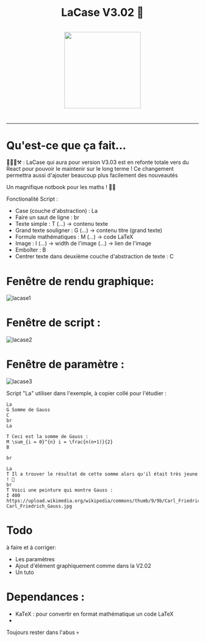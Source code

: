 <h1 align=center>
  LaCase V3.02 📓
  <br><br>
  <img src="https://github.com/user-attachments/assets/e4d92227-b1f1-4dfd-ab49-6009baf79ca3" width=200><img/>
<h1/>
<hr>

# Qu'est-ce que ça fait...

🚧🧑‍🏭⚒️ : LaCase qui aura pour version V3.03 est en refonte totale vers du React pour pouvoir le maintenir sur le long terme ! Ce changement permettra aussi d'ajouter beaucoup plus facilement des nouveautés

Un magnifique notbook pour les maths ! 🔢✨

Fonctionalité Script :
- Case (couche d'abstraction) : La
- Faire un saut de ligne : br
- Texte simple : T (...) -> contenu texte
- Grand texte souligner : G (...) -> contenu titre (grand texte)
- Formule mathématiques : M (...) -> code LaTeX
- Image : I (...) -> width de l'image (...) -> lien de l'image
- Emboîter : B
- Centrer texte dans deuxième couche d'abstraction de texte : C

# Fenêtre de rendu graphique:
![lacase1](https://github.com/user-attachments/assets/b3d150ba-5a91-4096-b943-e366f42c47c8)

# Fenêtre de script :
![lacase2](https://github.com/user-attachments/assets/e1fa3008-37db-4b18-9bcc-cb9ef7b19845)


# Fenêtre de paramètre :
![lacase3](https://github.com/user-attachments/assets/9252b0a7-8fa9-44e4-bb18-24d6f40bc1c1)

Script "La" utiliser dans l'exemple, à copier collé pour l'étudier :
```La
La
G Somme de Gauss
C
br
La

T Ceci est la somme de Gauss :
M \sum_{i = 0}^{n} i = \frac{n(n+1)}{2}
B

br

La
T Il a trouver le résultat de cette somme alors qu'il était très jeune ! 🤯
br
T Voici une peinture qui montre Gauss :
I 400 https://upload.wikimedia.org/wikipedia/commons/thumb/9/9b/Carl_Friedrich_Gauss.jpg/800px-Carl_Friedrich_Gauss.jpg
```


# Todo 

à faire et à corriger:
- Les paramètres
- Ajout d'élément graphiquement comme dans la V2.02
- Un tuto

# Dependances :
- KaTeX : pour convertir en format mathématique un code LaTeX
- 
Toujours rester dans l'abus 💀
